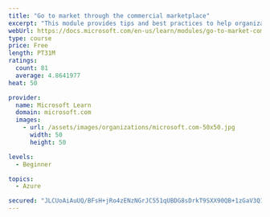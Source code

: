 ```yaml
---
title: "Go to market through the commercial marketplace"
excerpt: "This module provides tips and best practices to help organizations create their business plan for success in the commercial marketplace"
webUrl: https://docs.microsoft.com/en-us/learn/modules/go-to-market-commercial-marketplace/
type: course
price: Free
length: PT31M
ratings:
  count: 81
  average: 4.8641977
heat: 50

provider:
  name: Microsoft Learn
  domain: microsoft.com
  images:
    - url: /assets/images/organizations/microsoft.com-50x50.jpg
      width: 50
      height: 50

levels:
  - Beginner

topics:
  - Azure

secured: "JLCUoAiAuUQ/BFsH+jRo4zENzNGrJC551qUBDG8sDrkT9SXX90QB+1zGaV3Q1xigY1B9mRQMpzCMvnMi/StCxzjhiiodRiWq6a53beiriIZpWuc0b9SWEueSFG4Nl1Nqa5PjEw+Tes60ET3KuxUWZKggPtyUEOu3QEL7q93cgm39ZLCyB0jD8ulIleKsn8p82NrOPPrZJ8Tcoz1C50vxo8i5/mocpge1hvWWdW+gYNxLNahFEMjUj3LeFO2z4ew01pHfBl3VLcyDwCwy7SHolw0vI5nBDG8URdgPjWZ8cQ0Vj8sknb8Tz2QWgRTt+bfIth67iLVOV7Cx4YoFvVK37OtaJphd6zWLC+lmhHmNRY9mhOTttIFtubNBPh+9b4/UWFHBjA6Sw3+gaf+f7ne9zJLk7g2d/bDCaY9WTQNJNvs=;pW8S9Lh605C3ItPvhbxDjA=="
---
```


